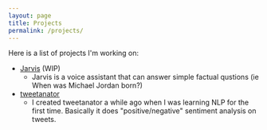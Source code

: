 ```yaml
---
layout: page
title: Projects
permalink: /projects/
---
```


Here is a list of projects I'm working on:

- [Jarvis](https://github.com/novarac23/jarvis/) (WIP)
  - Jarvis is a voice assistant that can answer simple factual qustions (ie When was Michael Jordan born?)
- [tweetanator](https://github.com/novarac23/tweetanator)
  - I created tweetanator a while ago when I was learning NLP for the first time. Basically it does "positive/negative" sentiment analysis on tweets. 
